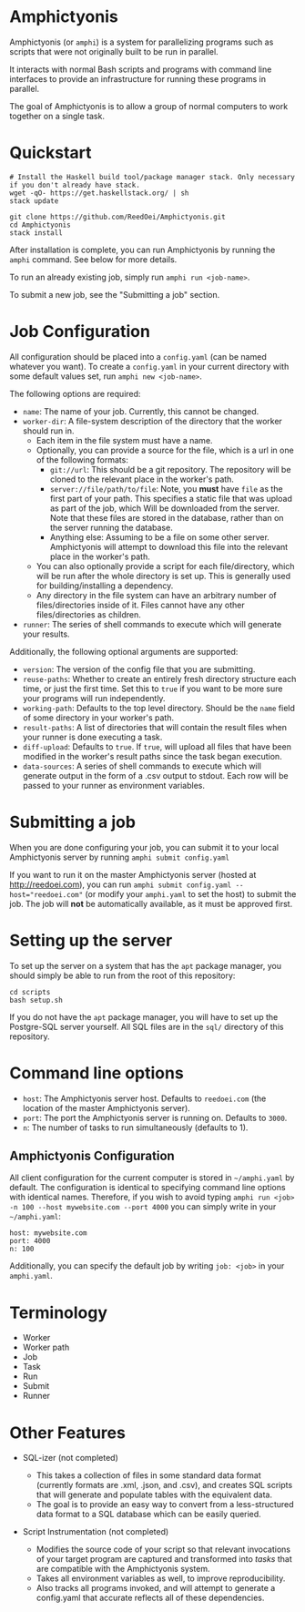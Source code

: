 # Amphictyonis

Amphictyonis (or `amphi`) is a system for parallelizing programs such as scripts that were not originally built to be run in parallel.

It interacts with normal Bash scripts and programs with command line interfaces to provide an infrastructure for running these programs in parallel.

The goal of Amphictyonis is to allow a group of normal computers to work together on a single task.

# Quickstart

```
# Install the Haskell build tool/package manager stack. Only necessary if you don't already have stack.
wget -qO- https://get.haskellstack.org/ | sh
stack update

git clone https://github.com/ReedOei/Amphictyonis.git
cd Amphictyonis
stack install
```

After installation is complete, you can run Amphictyonis by running the `amphi` command.
See below for more details.

To run an already existing job, simply run `amphi run <job-name>`.

To submit a new job, see the "Submitting a job" section.

# Job Configuration

All configuration should be placed into a `config.yaml` (can be named whatever you want).
To create a `config.yaml` in your current directory with some default values set, run `amphi new <job-name>`.

The following options are required:

- `name`: The name of your job. Currently, this cannot be changed.
- `worker-dir`: A file-system description of the directory that the worker should run in.
    - Each item in the file system must have a name.
    - Optionally, you can provide a source for the file, which is a url in one of the following formats:
        - `git://url`: This should be a git repository. The repository will be cloned to the relevant place in the worker's path.
        - `server://file/path/to/file`: Note, you **must** have `file` as the first part of your path. This specifies a static file that was upload as part of the job, which Will be downloaded from the server. Note that these files are stored in the database, rather than on the server running the database.
        - Anything else: Assuming to be a file on some other server. Amphictyonis will attempt to download this file into the relevant place in the worker's path.
    - You can also optionally provide a script for each file/directory, which will be run after the whole directory is set up. This is generally used for building/installing a dependency.
    - Any directory in the file system can have an arbitrary number of files/directories inside of it. Files cannot have any other files/directories as children.
- `runner`: The series of shell commands to execute which will generate your results.

Additionally, the following optional arguments are supported:

- `version`: The version of the config file that you are submitting.
- `reuse-paths`: Whether to create an entirely fresh directory structure each time, or just the first time. Set this to `true` if you want to be more sure your programs will run independently.
- `working-path`: Defaults to the top level directory. Should be the `name` field of some directory in your worker's path.
- `result-paths`: A list of directories that will contain the result files when your runner is done executing a task.
- `diff-upload`: Defaults to `true`. If `true`, will upload all files that have been modified in the worker's result paths since the task began execution.
- `data-sources`: A series of shell commands to execute which will generate output in the form of a .csv output to stdout. Each row will be passed to your runner as environment variables.

# Submitting a job

When you are done configuring your job, you can submit it to your local Amphictyonis server by running `amphi submit config.yaml`

If you want to run it on the master Amphictyonis server (hosted at <http://reedoei.com>), you can run `amphi submit config.yaml --host="reedoei.com"` (or modify your `amphi.yaml` to set the host) to submit the job.
The job will **not** be automatically available, as it must be approved first.

# Setting up the server

To set up the server on a system that has the `apt` package manager, you should simply be able to run from the root of this repository:

```
cd scripts
bash setup.sh
```

If you do not have the `apt` package manager, you will have to set up the Postgre-SQL server yourself.
All SQL files are in the `sql/` directory of this repository.

# Command line options

- `host`: The Amphictyonis server host. Defaults to `reedoei.com` (the location of the master Amphictyonis server).
- `port`: The port the Amphictyonis server is running on. Defaults to `3000`.
- `n`: The number of tasks to run simultaneously (defaults to 1).

## Amphictyonis Configuration

All client configuration for the current computer is stored in `~/amphi.yaml` by default.
The configuration is identical to specifying command line options with identical names.
Therefore, if you wish to avoid typing `amphi run <job> -n 100 --host mywebsite.com --port 4000` you can simply write in your `~/amphi.yaml`:

```
host: mywebsite.com
port: 4000
n: 100
```

Additionally, you can specify the default job by writing `job: <job>` in your `amphi.yaml`.

# Terminology

- Worker
- Worker path
- Job
- Task
- Run
- Submit
- Runner

# Other Features

- SQL-izer (not completed)
    - This takes a collection of files in some standard data format (currently formats are .xml, .json, and .csv), and creates SQL scripts that will generate and populate tables with the equivalent data.
    - The goal is to provide an easy way to convert from a less-structured data format to a SQL database which can be easily queried.

- Script Instrumentation (not completed)
    - Modifies the source code of your script so that relevant invocations of your target program are captured and transformed into *tasks* that are compatible with the Amphictyonis system.
    - Takes all environment variables as well, to improve reproducibility.
    - Also tracks all programs invoked, and will attempt to generate a config.yaml that accurate reflects all of these dependencies.

